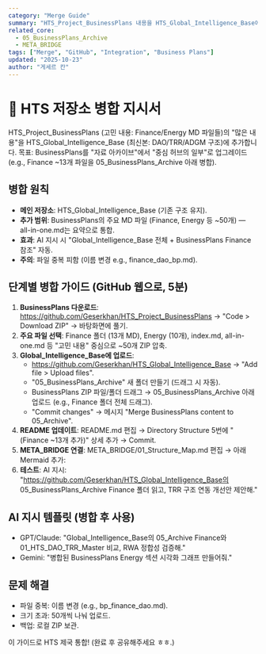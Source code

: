 ```yaml
---
category: "Merge Guide"
summary: "HTS_Project_BusinessPlans 내용을 HTS_Global_Intelligence_Base에 병합 지시서 (고민 내용 → 최신 구조 통합)"
related_core:
  - 05_BusinessPlans_Archive
  - META_BRIDGE
tags: ["Merge", "GitHub", "Integration", "Business Plans"]
updated: "2025-10-23"
author: "게세르 칸"
---
```


# 🔗 HTS 저장소 병합 지시서

HTS_Project_BusinessPlans (고민 내용: Finance/Energy MD 파일들)의 "많은 내용"을 HTS_Global_Intelligence_Base (최신본: DAO/TRR/ADGM 구조)에 추가합니다. 목표: BusinessPlans를 "자료 아카이브"에서 "중심 허브의 일부"로 업그레이드 (e.g., Finance ~13개 파일을 05_BusinessPlans_Archive 아래 병합).

## 병합 원칙
- **메인 저장소**: HTS_Global_Intelligence_Base (기존 구조 유지).
- **추가 범위**: BusinessPlans의 주요 MD 파일 (Finance, Energy 등 ~50개) — all-in-one.md는 요약으로 통합.
- **효과**: AI 지시 시 "Global_Intelligence_Base 전체 + BusinessPlans Finance 참조" 자동.
- **주의**: 파일 중복 피함 (이름 변경 e.g., finance_dao_bp.md).

## 단계별 병합 가이드 (GitHub 웹으로, 5분)
1. **BusinessPlans 다운로드**: https://github.com/Geserkhan/HTS_Project_BusinessPlans → "Code > Download ZIP" → 바탕화면에 풀기.
2. **주요 파일 선택**: Finance 폴더 (13개 MD), Energy (10개), index.md, all-in-one.md 등 "고민 내용" 중심으로 ~50개 ZIP 압축.
3. **Global_Intelligence_Base에 업로드**:
   - https://github.com/Geserkhan/HTS_Global_Intelligence_Base → "Add file > Upload files".
   - "05_BusinessPlans_Archive" 새 폴더 만들기 (드래그 시 자동).
   - BusinessPlans ZIP 파일/폴더 드래그 → 05_BusinessPlans_Archive 아래 업로드 (e.g., Finance 폴더 전체 드래그).
   - "Commit changes" → 메시지 "Merge BusinessPlans content to 05_Archive".
4. **README 업데이트**: README.md 편집 → Directory Structure 5번에 "(Finance ~13개 추가)" 상세 추가 → Commit.
5. **META_BRIDGE 연결**: META_BRIDGE/01_Structure_Map.md 편집 → 아래 Mermaid 추가:
6. **테스트**: AI 지시: "https://github.com/Geserkhan/HTS_Global_Intelligence_Base의 05_BusinessPlans_Archive Finance 폴더 읽고, TRR 구조 연동 개선안 제안해."

## AI 지시 템플릿 (병합 후 사용)
- GPT/Claude: "Global_Intelligence_Base의 05_Archive Finance와 01_HTS_DAO_TRR_Master 비교, RWA 정합성 검증해."
- Gemini: "병합된 BusinessPlans Energy 섹션 시각화 그래프 만들어줘."

## 문제 해결
- 파일 중복: 이름 변경 (e.g., bp_finance_dao.md).
- 크기 초과: 50개씩 나눠 업로드.
- 백업: 로컬 ZIP 보관.

이 가이드로 HTS 제국 통합! (완료 후 공유해주세요 ㅎㅎ.)
